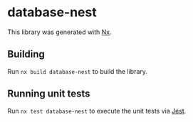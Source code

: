 # database-nest

This library was generated with [Nx](https://nx.dev).

## Building

Run `nx build database-nest` to build the library.

## Running unit tests

Run `nx test database-nest` to execute the unit tests via [Jest](https://jestjs.io).
